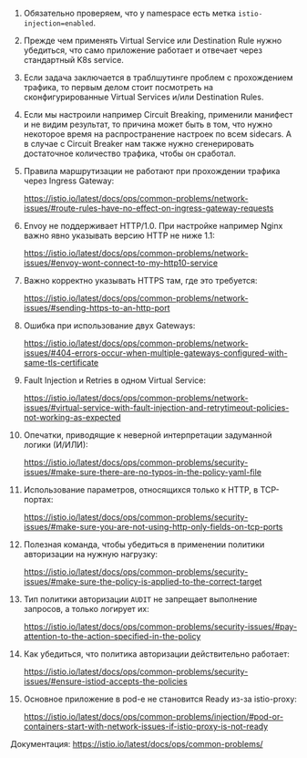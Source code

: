 1. Обязательно проверяем, что у namespace есть метка `istio-injection=enabled`.

2. Прежде чем применять Virtual Service или Destination Rule нужно убедиться, что само приложение работает и отвечает через стандартный K8s service. 

3. Если задача заключается в траблшутинге проблем с прохождением трафика, то первым делом стоит посмотреть на сконфигурированные Virtual Services и/или Destination Rules.

4. Если мы настроили например Circuit Breaking, применили манифест и не видим результат, то причина может быть в том, что нужно некоторое время на распространение настроек по всем sidecars. А в случае с Circuit Breaker нам также нужно сгенерировать достаточное количество трафика, чтобы он сработал.

5. Правила маршрутизации не работают при прохождении трафика через Ingress Gateway:

   https://istio.io/latest/docs/ops/common-problems/network-issues/#route-rules-have-no-effect-on-ingress-gateway-requests

6. Envoy не поддерживает HTTP/1.0. При настройке например Nginx важно явно указывать версию HTTP не ниже 1.1:

   https://istio.io/latest/docs/ops/common-problems/network-issues/#envoy-wont-connect-to-my-http10-service

7. Важно корректно указывать HTTPS там, где это требуется:

   https://istio.io/latest/docs/ops/common-problems/network-issues/#sending-https-to-an-http-port

8. Ошибка при использование двух Gateways:

   https://istio.io/latest/docs/ops/common-problems/network-issues/#404-errors-occur-when-multiple-gateways-configured-with-same-tls-certificate

9. Fault Injection и Retries в одном Virtual Service:

   https://istio.io/latest/docs/ops/common-problems/network-issues/#virtual-service-with-fault-injection-and-retrytimeout-policies-not-working-as-expected

10. Опечатки, приводящие к неверной интерпретации задуманной логики (И/ИЛИ):

    https://istio.io/latest/docs/ops/common-problems/security-issues/#make-sure-there-are-no-typos-in-the-policy-yaml-file

11. Использование параметров, относящихся только к HTTP, в TCP-портах:

    https://istio.io/latest/docs/ops/common-problems/security-issues/#make-sure-you-are-not-using-http-only-fields-on-tcp-ports

12. Полезная команда, чтобы убедиться в применении политики авторизации на нужную нагрузку:

    https://istio.io/latest/docs/ops/common-problems/security-issues/#make-sure-the-policy-is-applied-to-the-correct-target

13. Тип политики авторизации `AUDIT` не запрещает выполнение запросов, а только логирует их:

    https://istio.io/latest/docs/ops/common-problems/security-issues/#pay-attention-to-the-action-specified-in-the-policy

14. Как убедиться, что политика авторизации действительно работает:

    https://istio.io/latest/docs/ops/common-problems/security-issues/#ensure-istiod-accepts-the-policies

15. Основное приложение в pod-е не становится Ready из-за istio-proxy:

    https://istio.io/latest/docs/ops/common-problems/injection/#pod-or-containers-start-with-network-issues-if-istio-proxy-is-not-ready
 
Документация: https://istio.io/latest/docs/ops/common-problems/